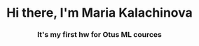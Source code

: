<h1 align="center">Hi there, I'm Maria Kalachinova</a> 
<h3 align="center">It's my first hw for Otus ML cources</h3>

